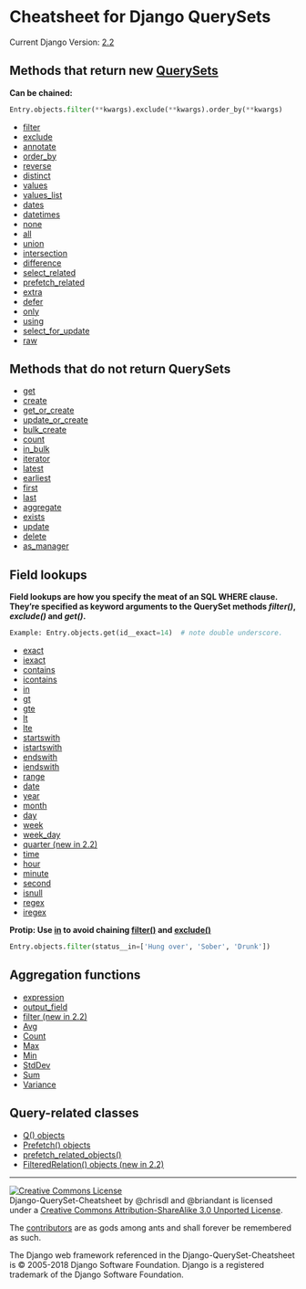# Cheatsheet for Django QuerySets
Current Django Version: [2.2](https://docs.djangoproject.com/en/2.2/ref/models/querysets/)

## Methods that return new [QuerySets](https://docs.djangoproject.com/en/2.2/ref/models/querysets/#methods-that-return-new-querysets)

**Can be chained:**

```python
Entry.objects.filter(**kwargs).exclude(**kwargs).order_by(**kwargs)
```

 * [filter](https://docs.djangoproject.com/en/2.2/ref/models/querysets/#filter)
 * [exclude](https://docs.djangoproject.com/en/2.2/ref/models/querysets/#exclude)
 * [annotate](https://docs.djangoproject.com/en/2.2/ref/models/querysets/#annotate)
 * [order_by](https://docs.djangoproject.com/en/2.2/ref/models/querysets/#order-by)
 * [reverse](https://docs.djangoproject.com/en/2.2/ref/models/querysets/#reverse)
 * [distinct](https://docs.djangoproject.com/en/2.2/ref/models/querysets/#distinct)
 * [values](https://docs.djangoproject.com/en/2.2/ref/models/querysets/#values)
 * [values_list](https://docs.djangoproject.com/en/2.2/ref/models/querysets/#values-list)
 * [dates](https://docs.djangoproject.com/en/2.2/ref/models/querysets/#dates)
 * [datetimes](https://docs.djangoproject.com/en/2.2/ref/models/querysets/#datetimes)
 * [none](https://docs.djangoproject.com/en/2.2/ref/models/querysets/#none)
 * [all](https://docs.djangoproject.com/en/2.2/ref/models/querysets/#all)
 * [union](https://docs.djangoproject.com/en/2.2/ref/models/querysets/#union)
 * [intersection](https://docs.djangoproject.com/en/2.2/ref/models/querysets/#intersection)
 * [difference](https://docs.djangoproject.com/en/2.2/ref/models/querysets/#difference)
 * [select_related](https://docs.djangoproject.com/en/2.2/ref/models/querysets/#select-related)
 * [prefetch_related](https://docs.djangoproject.com/en/2.2/ref/models/querysets/#prefetch-related)
 * [extra](https://docs.djangoproject.com/en/2.2/ref/models/querysets/#extra)
 * [defer](https://docs.djangoproject.com/en/2.2/ref/models/querysets/#defer)
 * [only](https://docs.djangoproject.com/en/2.2/ref/models/querysets/#only)
 * [using](https://docs.djangoproject.com/en/2.2/ref/models/querysets/#using)
 * [select_for_update](https://docs.djangoproject.com/en/2.2/ref/models/querysets/#select-for-update)
 * [raw](https://docs.djangoproject.com/en/2.2/ref/models/querysets/#raw)

## Methods that do not return QuerySets

 * [get](https://docs.djangoproject.com/en/2.2/ref/models/querysets/#get)
 * [create](https://docs.djangoproject.com/en/2.2/ref/models/querysets/#create)
 * [get_or_create](https://docs.djangoproject.com/en/2.2/ref/models/querysets/#get-or-create)
 * [update_or_create](https://docs.djangoproject.com/en/2.2/ref/models/querysets/#update-or-create)
 * [bulk_create](https://docs.djangoproject.com/en/2.2/ref/models/querysets/#bulk-create)
 * [count](https://docs.djangoproject.com/en/2.2/ref/models/querysets/#count)
 * [in_bulk](https://docs.djangoproject.com/en/2.2/ref/models/querysets/#in-bulk)
 * [iterator](https://docs.djangoproject.com/en/2.2/ref/models/querysets/#iterator)
 * [latest](https://docs.djangoproject.com/en/2.2/ref/models/querysets/#latest)
 * [earliest](https://docs.djangoproject.com/en/2.2/ref/models/querysets/#earliest)
 * [first](https://docs.djangoproject.com/en/2.2/ref/models/querysets/#first)
 * [last](https://docs.djangoproject.com/en/2.2/ref/models/querysets/#last)
 * [aggregate](https://docs.djangoproject.com/en/2.2/ref/models/querysets/#aggregate)
 * [exists](https://docs.djangoproject.com/en/2.2/ref/models/querysets/#exists)
 * [update](https://docs.djangoproject.com/en/2.2/ref/models/querysets/#update)
 * [delete](https://docs.djangoproject.com/en/2.2/ref/models/querysets/#delete)
 * [as_manager](https://docs.djangoproject.com/en/2.2/ref/models/querysets/#as-manager)

## Field lookups

**Field lookups are how you specify the meat of an SQL WHERE clause. They’re specified as keyword arguments to the QuerySet methods *filter()*, *exclude()* and *get()*.**

```python
Example: Entry.objects.get(id__exact=14)  # note double underscore.
```

 * [exact](https://docs.djangoproject.com/en/2.2/ref/models/querysets/#exact)
 * [iexact](https://docs.djangoproject.com/en/2.2/ref/models/querysets/#iexact)
 * [contains](https://docs.djangoproject.com/en/2.2/ref/models/querysets/#contains)
 * [icontains](https://docs.djangoproject.com/en/2.2/ref/models/querysets/#icontains)
 * [in](https://docs.djangoproject.com/en/2.2/ref/models/querysets/#in)
 * [gt](https://docs.djangoproject.com/en/2.2/ref/models/querysets/#gt)
 * [gte](https://docs.djangoproject.com/en/2.2/ref/models/querysets/#gte)
 * [lt](https://docs.djangoproject.com/en/2.2/ref/models/querysets/#lt)
 * [lte](https://docs.djangoproject.com/en/2.2/ref/models/querysets/#lte)
 * [startswith](https://docs.djangoproject.com/en/2.2/ref/models/querysets/#startswith)
 * [istartswith](https://docs.djangoproject.com/en/2.2/ref/models/querysets/#istartswith)
 * [endswith](https://docs.djangoproject.com/en/2.2/ref/models/querysets/#endswith)
 * [iendswith](https://docs.djangoproject.com/en/2.2/ref/models/querysets/#iendswith)
 * [range](https://docs.djangoproject.com/en/2.2/ref/models/querysets/#range)
 * [date](https://docs.djangoproject.com/en/2.2/ref/models/querysets/#date)
 * [year](https://docs.djangoproject.com/en/2.2/ref/models/querysets/#year)
 * [month](https://docs.djangoproject.com/en/2.2/ref/models/querysets/#month)
 * [day](https://docs.djangoproject.com/en/2.2/ref/models/querysets/#day)
 * [week](https://docs.djangoproject.com/en/2.2/ref/models/querysets/#week)
 * [week_day](https://docs.djangoproject.com/en/2.2/ref/models/querysets/#week-day)
 * [quarter (new in 2.2)](https://docs.djangoproject.com/en/2.2/ref/models/querysets/#quarter)
 * [time](https://docs.djangoproject.com/en/2.2/ref/models/querysets/#time)
 * [hour](https://docs.djangoproject.com/en/2.2/ref/models/querysets/#hour)
 * [minute](https://docs.djangoproject.com/en/2.2/ref/models/querysets/#minute)
 * [second](https://docs.djangoproject.com/en/2.2/ref/models/querysets/#second)
 * [isnull](https://docs.djangoproject.com/en/2.2/ref/models/querysets/#isnull)
 * [regex](https://docs.djangoproject.com/en/2.2/ref/models/querysets/#regex)
 * [iregex](https://docs.djangoproject.com/en/2.2/ref/models/querysets/#iregex)

**Protip: Use [in](https://docs.djangoproject.com/en/2.2/ref/models/querysets/#in) to avoid chaining [filter()](https://docs.djangoproject.com/en/2.2/ref/models/querysets/#filter) and [exclude()](https://docs.djangoproject.com/en/2.2/ref/models/querysets/#exclude)**

```python
Entry.objects.filter(status__in=['Hung over', 'Sober', 'Drunk'])
```

## Aggregation functions

 * [expression](https://docs.djangoproject.com/en/2.2/ref/models/querysets/#expression)
 * [output_field](https://docs.djangoproject.com/en/2.2/ref/models/querysets/#output-field)
 * [filter (new in 2.2)](https://docs.djangoproject.com/en/2.2/ref/models/querysets/#id6)
 * [Avg](https://docs.djangoproject.com/en/2.2/ref/models/querysets/#avg)
 * [Count](https://docs.djangoproject.com/en/2.2/ref/models/querysets/#id8)
 * [Max](https://docs.djangoproject.com/en/2.2/ref/models/querysets/#max)
 * [Min](https://docs.djangoproject.com/en/2.2/ref/models/querysets/#min)
 * [StdDev](https://docs.djangoproject.com/en/2.2/ref/models/querysets/#stddev)
 * [Sum](https://docs.djangoproject.com/en/2.2/ref/models/querysets/#sum)
 * [Variance](https://docs.djangoproject.com/en/2.2/ref/models/querysets/#variance)

## Query-related classes

 * [Q() objects](https://docs.djangoproject.com/en/2.2/ref/models/querysets/#q-objects)
 * [Prefetch() objects](https://docs.djangoproject.com/en/2.2/ref/models/querysets/#prefetch-objects)
 * [prefetch_related_objects()](https://docs.djangoproject.com/en/2.2/ref/models/querysets/#prefetch-related-objects)
 * [FilteredRelation() objects (new in 2.2)](https://docs.djangoproject.com/en/2.2/ref/models/querysets/#filteredrelation-objects)

- - -

<a rel="license" href="http://creativecommons.org/licenses/by-sa/3.0/deed.en_US"><img alt="Creative Commons License" style="border-width:0" src="http://i.creativecommons.org/l/by-sa/3.0/88x31.png" /></a><br /><span xmlns:dct="http://purl.org/dc/terms/" href="http://purl.org/dc/dcmitype/Text" property="dct:title" rel="dct:type">Django-QuerySet-Cheatsheet</span> by <span xmlns:cc="http://creativecommons.org/ns#" property="cc:attributionName">@chrisdl and @briandant</span> is licensed under a <a rel="license" href="http://creativecommons.org/licenses/by-sa/3.0/deed.en_US">Creative Commons Attribution-ShareAlike 3.0 Unported License</a>.<br />

The [contributors](https://github.com/chrisdl/Django-QuerySet-Cheatsheet/graphs/contributors) are as gods among ants and shall forever be remembered as such.

The Django web framework referenced in the Django-QuerySet-Cheatsheet is ​© 2005-2018 Django Software Foundation.
Django is a registered trademark of the Django Software Foundation.
